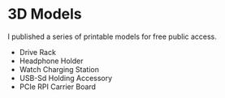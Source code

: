 # 3D Models

I published a series of printable models for free public access. 

- Drive Rack
- Headphone Holder
- Watch Charging Station
- USB-Sd Holding Accessory
- PCIe RPI Carrier Board